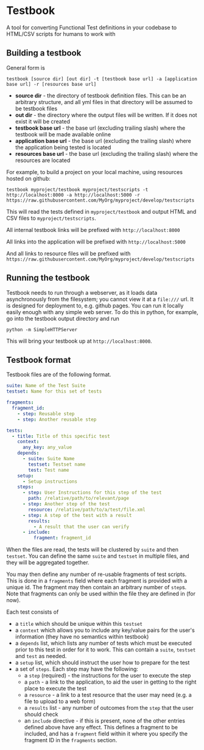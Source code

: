 # Testbook

A tool for converting Functional Test definitions in your codebase to HTML/CSV scripts for humans to work with

## Building a testbook

General form is

```
testbook [source dir] [out dir] -t [testbook base url] -a [application base url] -r [resources base url]
```

* **source dir** - the directory of testbook definition files.  This can be an arbitrary structure, and all yml files in that directory will be assumed to be testbook files
* **out dir** - the directory where the output files will be written.  If it does not exist it will be created
* **testbook base url** - the base url (excluding trailing slash) where the testbook will be made available online
* **application base url** - the base url (excluding the trailing slash) where the application being tested is located
* **resources base url** - the base url (excluding the trailing slash) where the resources are located

For example, to build a project on your local machine, using resources hosted on github:

```
testbook myproject/testbook myproject/testscripts -t http://localhost:8000 -a http://localhost:5000 -r https://raw.githubusercontent.com/MyOrg/myproject/develop/testscripts
```

This will read the tests defined in `myproject/testbook` and output HTML and CSV files to `myproject/testscripts`.

All internal testbook links will be prefixed with `http://localhost:8000`

All links into the application will be prefixed with `http://localhost:5000`

And all links to resource files will be prefixed with `https://raw.githubusercontent.com/MyOrg/myproject/develop/testscripts`


## Running the testbook

Testbook needs to run through a webserver, as it loads data asynchronously from the filesystem; you cannot view it at a `file:///` url.  It is designed for deployment to, e.g. github pages.  You can run it locally easily enough with any simple web server.  To do this in python, for example, go into the testbook output directory and run

```
python -m SimpleHTTPServer
```

This will bring your testbook up at `http://localhost:8000`.


## Testbook format

Testbook files are of the following format.

```yaml
suite: Name of the Test Suite
testset: Name for this set of tests

fragments:
  fragment_id:
    - step: Reusable step
    - step: Another reusable step

tests:
  - title: Title of this specific test
    context:
      any_key: any_value
    depends:
      - suite: Suite Name
        testset: Testset name
        test: Test name
    setup:
      - Setup instructions
    steps:
      - step: User Instructions for this step of the test
        path: /relative/path/to/relevant/page
      - step: Another step of the test
        resource: /relative/path/to/a/test/file.xml
      - step: A step of the test with a result
        results:
          - A result that the user can verify
      - include:
          fragment: fragment_id
```

When the files are read, the tests will be clustered by `suite` and then `testset`.  You can define the same `suite` and
`testset` in multiple files, and they will be aggregated together.

You may then define any number of re-usable fragments of test scripts.  This is done in a `fragments` field where each fragment is provided with a unique id.  The fragment may then contain an arbitrary number of `step`s.  Note that fragments can only be used within the file they are defined in (for now).

Each test consists of 
* a `title` which should be unique within this `testset`
* a `context` which allows you to include any key/value pairs for the user's information (they have no semantics within testbook)
* a `depends` list, which lists any number of tests which must be executed prior to this test in order for it to work.  This can contain a `suite`, `testset` and `test` as needed.
* a `setup` list, which should instruct the user how to prepare for the test
* a set of `steps`.  Each step may have the following:
    * a `step` (required) - the instructions for the user to execute the step
    * a `path` - a link to the application, to aid the user in getting to the right place to execute the test
    * a `resource` - a link to a test resource that the user may need (e.g. a file to upload to a web form)
    * a `results` list - any number of outcomes from the `step` that the user should check
    * an `include` directive - if this is present, none of the other entries defined above have any effect.  This defines a fragment to be included, and has a `fragment` field within it where you specify the fragment ID in the `fragments` section.

